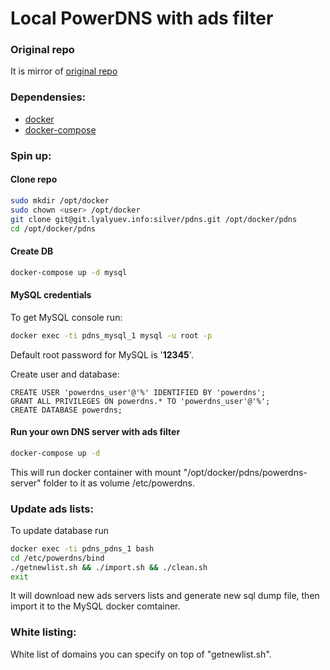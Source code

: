Local PowerDNS with ads filter
==============================

### Original repo

It is mirror of [original repo](https://git.lyalyuev.info/silver/pdns)

### Dependensies:

* [docker](https://www.docker.com/)
* [docker-compose](https://docs.docker.com/compose/)

### Spin up:

#### Clone repo

```bash
sudo mkdir /opt/docker
sudo chown <user> /opt/docker
git clone git@git.lyalyuev.info:silver/pdns.git /opt/docker/pdns
cd /opt/docker/pdns
```

#### Create DB

```bash
docker-compose up -d mysql
```

#### MySQL credentials

To get MySQL console run:

```bash
docker exec -ti pdns_mysql_1 mysql -u root -p
```

Default root password for MySQL is '**12345**'.

Create user and database:

```mysql
CREATE USER 'powerdns_user'@'%' IDENTIFIED BY 'powerdns';
GRANT ALL PRIVILEGES ON powerdns.* TO 'powerdns_user'@'%';
CREATE DATABASE powerdns;
```

#### Run your own DNS server with ads filter

```bash
docker-compose up -d
```

This will run docker container with mount "/opt/docker/pdns/powerdns-server" folder to it as volume /etc/powerdns.

### Update ads lists:

To update database run 

```bash
docker exec -ti pdns_pdns_1 bash
cd /etc/powerdns/bind
./getnewlist.sh && ./import.sh && ./clean.sh
exit
```

It will download new ads servers lists and generate new sql dump file, then import it to the MySQL docker comtainer.

### White listing:

White list of domains you can specify on top of "getnewlist.sh".
